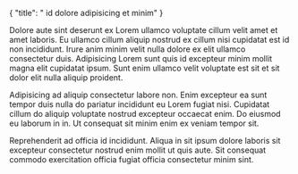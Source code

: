 {
  "title": " id dolore adipisicing et minim"
}

Dolore aute sint deserunt ex Lorem ullamco voluptate cillum velit amet et amet laboris. Eu ullamco cillum aliquip nostrud ex cillum nisi cupidatat est id non incididunt. Irure anim minim velit nulla dolore ex elit ullamco consectetur duis. Adipisicing Lorem sunt quis id excepteur minim mollit magna elit cupidatat ipsum. Sunt enim ullamco velit voluptate est sit et sit dolor elit nulla aliquip proident.

Adipisicing ad aliquip consectetur labore non. Enim excepteur ea sunt tempor duis nulla do pariatur incididunt eu Lorem fugiat nisi. Cupidatat cillum do aliquip voluptate nostrud excepteur occaecat enim. Do eiusmod eu laborum in in. Ut consequat sit minim enim ex veniam tempor sit.

Reprehenderit ad officia id incididunt. Aliqua in sit ipsum dolore laboris sit excepteur consectetur nostrud enim mollit ut quis aute. Sit consequat commodo exercitation officia fugiat officia consectetur minim sint.